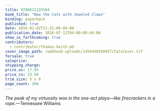 ```yaml
---
title: 9780811225564
book_title: "Now the Cats with Jeweled Claws"
binding: paperback
published: true
date: 2016-02-02T21:31:00-04:00
publication_date: 2016-07-12T04:00:00-04:00
show_in_forthcoming: true
contributors:
  - contributor/thomas-keith.md
cover_image_path: /webhook-uploads/1454448430957/CatsCover.tif
forsale: true
saleprice:
shipping_charge:
price_us: 17.95
price_cn: 23.50
trim_size: 5 x 8
page_count: 208
---
```

_The peak of my virtuosity was in the one-act plays—like firecrackers in a rope._—Tennessee Williams

